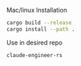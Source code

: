 Mac/linux Installation

```bash
cargo build --release
cargo install --path .
```

Use in desired repo
```bash
claude-engineer-rs
```
